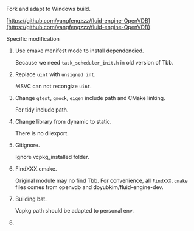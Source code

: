 Fork and adapt to Windows build.

[https://github.com/yangfengzzz/fluid-engine-OpenVDB](https://github.com/yangfengzzz/fluid-engine-OpenVDB)

Specific modification

1. Use cmake menifest mode to install dependencied. 

    Because we need `task_scheduler_init.h` in old version of Tbb.

2. Replace `uint` with `unsigned int`.

    MSVC can not recongize `uint`.

3. Change `gtest`, `gmock`, `eigen` include path and CMake linking.

    For tidy include path.

4. Change library from dynamic to static.

    There is no dllexport.

5. Gitignore.

    Ignore vcpkg_installed folder.

6. FindXXX.cmake.

    Original module may no find Tbb. For convenience, all `FindXXX.cmake` files comes from openvdb and doyubkim/fluid-engine-dev.

7. Building bat.

    Vcpkg path should be adapted to personal env.

8. 

